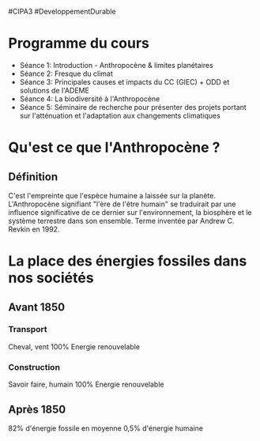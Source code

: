 #CIPA3 #DeveloppementDurable
# Programme du cours
- Séance 1: Introduction - Anthropocène & limites planétaires
- Séance 2: Fresque du climat
- Séance 3: Principales causes et impacts du CC (GIEC) + ODD et solutions de l'ADEME
- Séance 4: La biodiversité à l'Anthropocène
- Séance 5: Séminaire de recherche pour présenter des projets portant sur l'atténuation et l'adaptation aux changements climatiques

# Qu'est ce que l'Anthropocène ?
## Définition
C'est l'empreinte que l'espèce humaine a laissée sur la planète. L'Anthropocène signifiant "l'ère de l'être humain" se traduirait par une influence significative de ce dernier sur l'environnement, la biosphère et le système terrestre dans son ensemble.
Terme inventée par Andrew C. Revkin en 1992.

# La place des énergies fossiles dans nos sociétés
## Avant 1850
### Transport
Cheval, vent
100% Energie renouvelable
### Construction
Savoir faire, humain
100% Energie renouvelable
## Après 1850
82% d'énergie fossile en moyenne
0,5% d'énergie humaine

